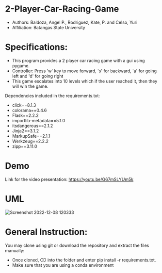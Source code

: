 # 2-Player-Car-Racing-Game
- Authors: Baldoza, Angel P., Rodriguez, Kate, P. and Celso, Yuri
- Affiliation: Batangas State University 

# Specifications:
- This program provides a 2 player car racing game with a gui using pygame.
- Controller: Press 'w' key to move forward, 's' for backward, 'a' for going left and 'd' for going right
- This game escalates into 10 levels which if the user reached it, then they will win the game.

Dependencies included in the requirements.txt:
- click==8.1.3
- colorama==0.4.6
- Flask==2.2.2
- importlib-metadata==5.1.0
- itsdangerous==2.1.2
- Jinja2==3.1.2
- MarkupSafe==2.1.1
- Werkzeug==2.2.2
- zipp==3.11.0

# Demo
Link for the video presentation: https://youtu.be/G67mSLYUm5k

# UML
![Screenshot 2022-12-08 120333](https://user-images.githubusercontent.com/114120936/206849398-68eb09b5-7bf3-460e-9a2f-c5d6adf6c4b0.png)

# General Instruction:
You may clone using git or download the repository and extract the files manually:
- Once cloned, CD into the folder and enter pip install -r requirements.txt.
- Make sure that you are using a conda environment





